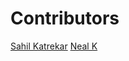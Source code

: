 
# Contributors
[Sahil Katrekar](https://www.github.com/hbdch)
[Neal K](https://www.github.com/shkhodaskar)
